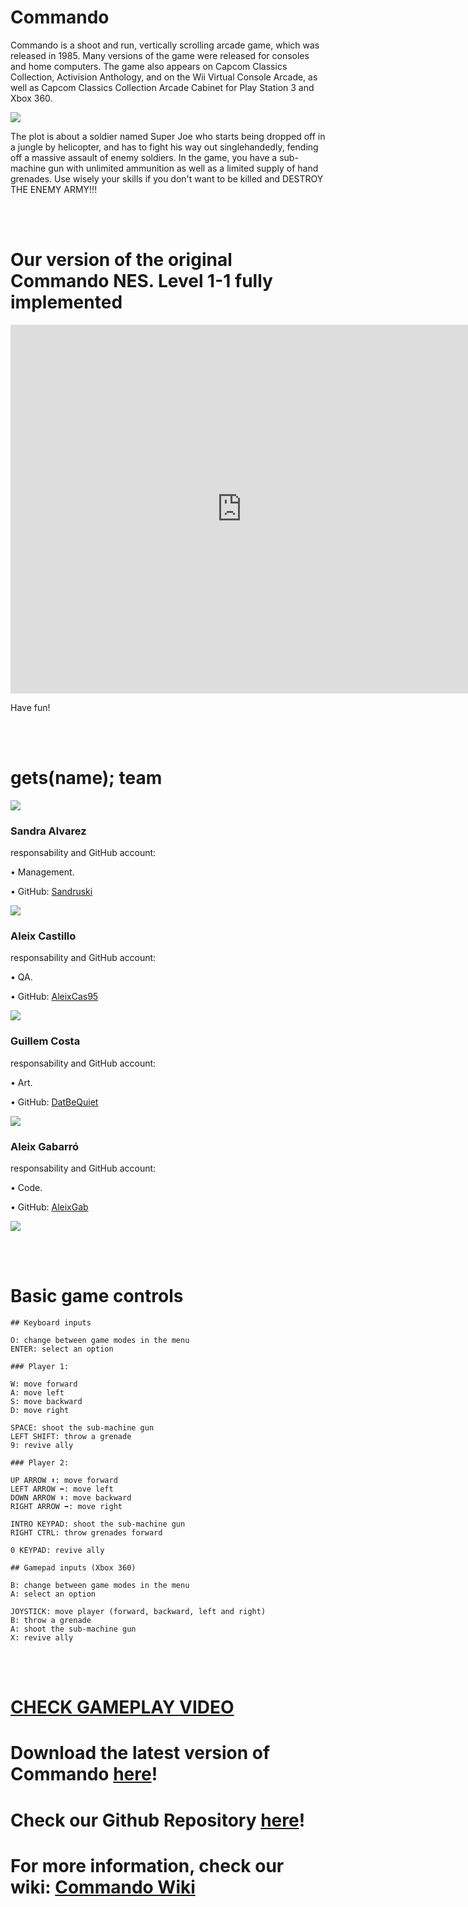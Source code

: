 
# Commando 

Commando is a shoot and run, vertically scrolling arcade game, which was released in 1985. Many versions of the game were released for consoles and home computers. The game also appears on Capcom Classics Collection, Activision Anthology, and on the Wii Virtual Console Arcade, as well as Capcom Classics Collection Arcade Cabinet for Play Station 3 and Xbox 360.

![](NES-commando.gif)

The plot is about a soldier named Super Joe who starts being dropped off in a jungle by helicopter, and has to fight his way out singlehandedly, fending off a massive assault of enemy soldiers. In the game, you have a sub-machine gun with unlimited ammunition as well as a limited supply of hand grenades. Use wisely your skills if you don't want to be killed and DESTROY THE ENEMY ARMY!!!

<br>
<br>

# Our version of the original Commando NES. Level 1-1 fully implemented

<iframe width="740" height="590" src="https://www.youtube.com/embed/4v4mFhaUTOI?ecver=1" frameborder="0" allowfullscreen></iframe>

Have fun!

<br>
<br>

# gets(name); team

![](fotogrup.png)

### Sandra Alvarez  
responsability and GitHub account:

•	Management.

•	GitHub: [Sandruski](https://github.com/Sandruski)

![](MiiSandra.png)

### Aleix Castillo 
responsability and GitHub account:

•	QA.

•	GitHub: [AleixCas95](https://github.com/AleixCas95)

![](MiiAleix3.png)

### Guillem Costa 
responsability and GitHub account:

•	Art.

•	GitHub: [DatBeQuiet](https://github.com/DatBeQuiet)

![](MiiGuillem.png)

### Aleix Gabarró 
responsability and GitHub account:

•	Code.

•	GitHub: [AleixGab](https://github.com/aleixgab)

![](MiiAleix2.png)


<br>
<br>

# Basic game controls
~~~~~~~~~~
## Keyboard inputs

O: change between game modes in the menu
ENTER: select an option

### Player 1:

W: move forward
A: move left
S: move backward
D: move right

SPACE: shoot the sub-machine gun
LEFT SHIFT: throw a grenade
9: revive ally

### Player 2:

UP ARROW ⬆: move forward
LEFT ARROW ⬅: move left
DOWN ARROW ⬇: move backward
RIGHT ARROW ➡: move right

INTRO KEYPAD: shoot the sub-machine gun
RIGHT CTRL: throw grenades forward

0 KEYPAD: revive ally

## Gamepad inputs (Xbox 360)

B: change between game modes in the menu
A: select an option

JOYSTICK: move player (forward, backward, left and right)
B: throw a grenade
A: shoot the sub-machine gun
X: revive ally
~~~~~~~~~~~~
<br>
<br>

# [CHECK GAMEPLAY VIDEO](https://www.youtube.com/watch?v=4v4mFhaUTOI)

# Download the latest version of Commando [here](https://github.com/Sandruski/gets-name-/releases)!

# Check our Github Repository [here](https://github.com/Sandruski/gets-name-)!

# For more information, check our wiki: [Commando Wiki](https://github.com/Sandruski/gets-name-/wiki)

